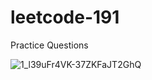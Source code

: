 # leetcode-191
 Practice Questions

![1_l39uFr4VK-37ZKFaJT2GhQ](https://user-images.githubusercontent.com/91794397/227761330-4de62d52-5f14-4a86-b632-86c15e9ebe66.gif)
